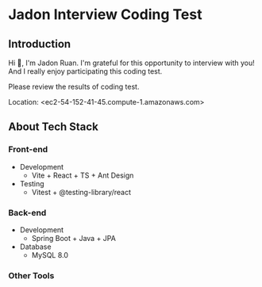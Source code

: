 # Jadon Interview Coding Test

## Introduction

Hi 👋, I'm Jadon Ruan. I'm grateful for this opportunity to interview with you! And I really enjoy participating this coding test.

Please review the results of coding test.

Location: <ec2-54-152-41-45.compute-1.amazonaws.com>

## About Tech Stack

### Front-end

- Development
  - Vite + React + TS + Ant Design
- Testing
  - Vitest + @testing-library/react

### Back-end

- Development
  - Spring Boot + Java + JPA
- Database
  - MySQL 8.0

### Other Tools 